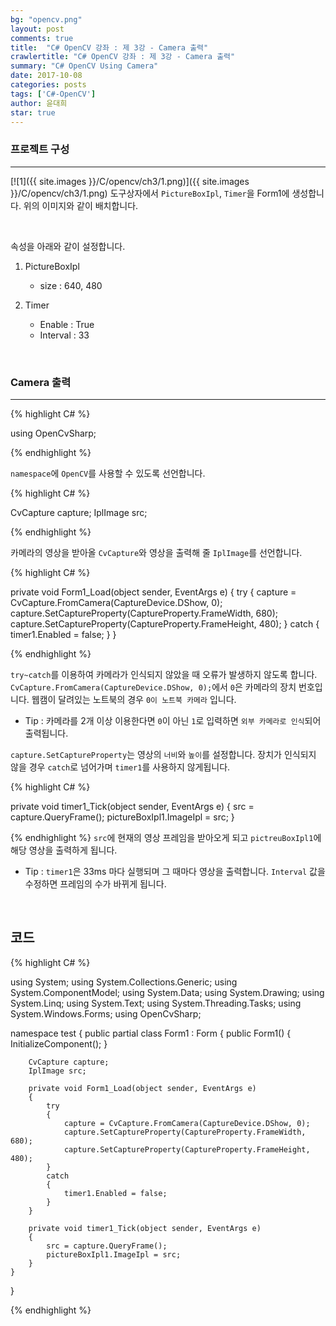 ```yaml
---
bg: "opencv.png"
layout: post
comments: true
title:  "C# OpenCV 강좌 : 제 3강 - Camera 출력"
crawlertitle: "C# OpenCV 강좌 : 제 3강 - Camera 출력"
summary: "C# OpenCV Using Camera"
date: 2017-10-08
categories: posts
tags: ['C#-OpenCV']
author: 윤대희
star: true
---
```


### 프로젝트 구성 ###
----------
[![1]({{ site.images }}/C/opencv/ch3/1.png)]({{ site.images }}/C/opencv/ch3/1.png)
도구상자에서 `PictureBoxIpl`, `Timer`을 Form1에 생성합니다. 위의 이미지와 같이 배치합니다.

<br>

속성을 아래와 같이 설정합니다.

1. PictureBoxIpl


    * size : 640, 480


2. Timer


    * Enable : True
    * Interval : 33


<br>

### Camera 출력 ###
----------

{% highlight C# %}

using OpenCvSharp;

{% endhighlight %}

`namespace`에 `OpenCV`를 사용할 수 있도록 선언합니다.

{% highlight C# %}

CvCapture capture;
IplImage src;

{% endhighlight %}

카메라의 영상을 받아올 `CvCapture`와 영상을 출력해 줄 `IplImage`를 선언합니다.

{% highlight C# %}

private void Form1_Load(object sender, EventArgs e)
{
    try
    { 
        capture = CvCapture.FromCamera(CaptureDevice.DShow, 0);
        capture.SetCaptureProperty(CaptureProperty.FrameWidth, 680);
        capture.SetCaptureProperty(CaptureProperty.FrameHeight, 480);
    }
    catch
    {
        timer1.Enabled = false;
    }
}

{% endhighlight %}

`try~catch`를 이용하여 카메라가 인식되지 않았을 때 오류가 발생하지 않도록 합니다. `CvCapture.FromCamera(CaptureDevice.DShow, 0);`에서 `0`은 카메라의 장치 번호입니다. 웹캠이 달려있는 노트북의 경우 `0이 노트북 카메라` 입니다.

* Tip : 카메라를 2개 이상 이용한다면 `0`이 아닌 `1`로 입력하면 `외부 카메라로 인식`되어 출력됩니다.

`capture.SetCaptureProperty`는 영상의 `너비`와 `높이`를 설정합니다. 장치가 인식되지 않을 경우 `catch`로 넘어가며 `timer1`를 사용하지 않게됩니다.

{% highlight C# %}

private void timer1_Tick(object sender, EventArgs e)
{
    src = capture.QueryFrame();
    pictureBoxIpl1.ImageIpl = src;
}

{% endhighlight %}
`src`에 현재의 영상 프레임을 받아오게 되고 `pictreuBoxIpl1`에 해당 영상을 출력하게 됩니다.


* Tip : `timer1`은 33ms 마다 실행되며 그 때마다 영상을 출력합니다. `Interval` 값을 수정하면 프레임의 수가 바뀌게 됩니다.


<br>

## 코드 ##
{% highlight C# %}

using System;
using System.Collections.Generic;
using System.ComponentModel;
using System.Data;
using System.Drawing;
using System.Linq;
using System.Text;
using System.Threading.Tasks;
using System.Windows.Forms;
using OpenCvSharp;

namespace test
{
    public partial class Form1 : Form
    {
        public Form1()
        {
            InitializeComponent();
        }

        CvCapture capture;
        IplImage src;

        private void Form1_Load(object sender, EventArgs e)
        {
            try
            { 
                capture = CvCapture.FromCamera(CaptureDevice.DShow, 0);
                capture.SetCaptureProperty(CaptureProperty.FrameWidth, 680);
                capture.SetCaptureProperty(CaptureProperty.FrameHeight, 480);
            }
            catch
            {
                timer1.Enabled = false;
            }
        }

        private void timer1_Tick(object sender, EventArgs e)
        {
            src = capture.QueryFrame();
            pictureBoxIpl1.ImageIpl = src;
        }
    }
}

{% endhighlight %}
